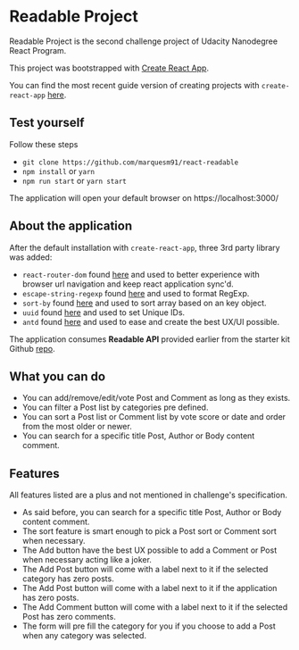# Readable Project

Readable Project is the second challenge project of Udacity Nanodegree React Program.

This project was bootstrapped with [Create React App](https://github.com/facebookincubator/create-react-app).

You can find the most recent guide version of creating projects with `create-react-app` [here](https://github.com/facebookincubator/create-react-app/blob/master/packages/react-scripts/template/README.md).

## Test yourself

Follow these steps

* `git clone https://github.com/marquesm91/react-readable`
* `npm install` or `yarn`
* `npm run start` or `yarn start`

The application will open your default browser on https://localhost:3000/

## About the application

After the default installation with `create-react-app`, three 3rd party library was added:

* `react-router-dom` found [here](https://github.com/ReactTraining/react-router) and used to better experience with browser url navigation and keep react application sync'd.
* `escape-string-regexp` found [here](https://github.com/sindresorhus/escape-string-regexp) and used to format RegExp.
* `sort-by` found [here](https://github.com/kvnneff/sort-by) and used to sort array based on an key object.
* `uuid` found [here](https://github.com/kelektiv/node-uuid) and used to set Unique IDs.
* `antd` found [here](https://github.com/ant-design/ant-design) and used to ease and create the best UX/UI possible.

The application consumes **Readable API** provided earlier from the starter kit Github [repo](https://github.com/udacity/reactnd-project-readable-starter).

## What you can do

* You can add/remove/edit/vote Post and Comment as long as they exists.
* You can filter a Post list by categories pre defined.
* You can sort a Post list or Comment list by vote score or date and order from the most older or newer.
* You can search for a specific title Post, Author or Body content comment.

## Features

All features listed are a plus and not mentioned in challenge's specification.

* As said before, you can search for a specific title Post, Author or Body content comment.
* The sort feature is smart enough to pick a Post sort or Comment sort when necessary.
* The Add button have the best UX possible to add a Comment or Post when necessary acting like a joker.
* The Add Post button will come with a label next to it if the selected category has zero posts.
* The Add Post button will come with a label next to it if the application has zero posts.
* The Add Comment button will come with a label next to it if the selected Post has zero comments.
* The form will pre fill the category for you if you choose to add a Post when any category was selected.

